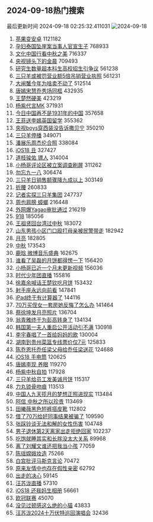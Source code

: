## 2024-09-18热门搜索 
最后更新时间 2024-09-18 02:25:32.411031 
![2024-09-18](https://imgs-storage.s3.us-east-005.backblazeb2.com/20240918/2024-09-18.png?versionId=4_z8fbbed132d73df8689c40f13_f1060e999f1604d25_d20240917_m182531_c005_v0501010_t0021_u01726597531924) 
1. [苹果变安卓](https://s.weibo.com/weibo?q=%E8%8B%B9%E6%9E%9C%E5%8F%98%E5%AE%89%E5%8D%93&t=31&band_rank=1&Refer=top) 1121182
1. [孕妇泰国坠崖案当事人官宣生子](https://s.weibo.com/weibo?q=%23%E5%AD%95%E5%A6%87%E6%B3%B0%E5%9B%BD%E5%9D%A0%E5%B4%96%E6%A1%88%E5%BD%93%E4%BA%8B%E4%BA%BA%E5%AE%98%E5%AE%A3%E7%94%9F%E5%AD%90%23&t=31&band_rank=2&Refer=top) 768933
1. [文化中国行看中秋之美](https://s.weibo.com/weibo?q=%23%E6%96%87%E5%8C%96%E4%B8%AD%E5%9B%BD%E8%A1%8C%E7%9C%8B%E4%B8%AD%E7%A7%8B%E4%B9%8B%E7%BE%8E%23&t=31&band_rank=3&Refer=top) 716337
1. [央视镜头下的金晨](https://s.weibo.com/weibo?q=%23%E5%A4%AE%E8%A7%86%E9%95%9C%E5%A4%B4%E4%B8%8B%E7%9A%84%E9%87%91%E6%99%A8%23&t=31&band_rank=4&Refer=top) 709493
1. [研究生数量超本科生高校招生引争议](https://s.weibo.com/weibo?q=%23%E7%A0%94%E7%A9%B6%E7%94%9F%E6%95%B0%E9%87%8F%E8%B6%85%E6%9C%AC%E7%A7%91%E7%94%9F%E9%AB%98%E6%A0%A1%E6%8B%9B%E7%94%9F%E5%BC%95%E4%BA%89%E8%AE%AE%23&t=31&band_rank=5&Refer=top) 561238
1. [三只羊或被罚营业额5倍吊销营业执照](https://s.weibo.com/weibo?q=%23%E4%B8%89%E5%8F%AA%E7%BE%8A%E6%88%96%E8%A2%AB%E7%BD%9A%E8%90%A5%E4%B8%9A%E9%A2%9D5%E5%80%8D%E5%90%8A%E9%94%80%E8%90%A5%E4%B8%9A%E6%89%A7%E7%85%A7%23&t=31&band_rank=6&Refer=top) 561231
1. [大闸蟹今年为啥卖不动了](https://s.weibo.com/weibo?q=%23%E5%A4%A7%E9%97%B8%E8%9F%B9%E4%BB%8A%E5%B9%B4%E4%B8%BA%E5%95%A5%E5%8D%96%E4%B8%8D%E5%8A%A8%E4%BA%86%23&t=31&band_rank=7&Refer=top) 512514
1. [唐嫣宋慧乔秀场同框](https://s.weibo.com/weibo?q=%23%E5%94%90%E5%AB%A3%E5%AE%8B%E6%85%A7%E4%B9%94%E7%A7%80%E5%9C%BA%E5%90%8C%E6%A1%86%23&t=31&band_rank=8&Refer=top) 432935
1. [王楚然硬美](https://s.weibo.com/weibo?q=%E7%8E%8B%E6%A5%9A%E7%84%B6%E7%A1%AC%E7%BE%8E&t=31&band_rank=15&Refer=top) 423219
1. [杨紫代言MK](https://s.weibo.com/weibo?q=%23%E6%9D%A8%E7%B4%AB%E4%BB%A3%E8%A8%80MK%23&t=31&band_rank=9&Refer=top) 371931
1. [今日中国再不是1931年的中国](https://s.weibo.com/weibo?q=%23%E4%BB%8A%E6%97%A5%E4%B8%AD%E5%9B%BD%E5%86%8D%E4%B8%8D%E6%98%AF1931%E5%B9%B4%E7%9A%84%E4%B8%AD%E5%9B%BD%23&t=31&band_rank=10&Refer=top) 357658
1. [王菲送李嫣英国留学](https://s.weibo.com/weibo?q=%23%E7%8E%8B%E8%8F%B2%E9%80%81%E6%9D%8E%E5%AB%A3%E8%8B%B1%E5%9B%BD%E7%95%99%E5%AD%A6%23&t=31&band_rank=37&Refer=top) 355362
1. [央视boys穿西装没告诉撒贝宁](https://s.weibo.com/weibo?q=%E5%A4%AE%E8%A7%86boys%E7%A9%BF%E8%A5%BF%E8%A3%85%E6%B2%A1%E5%91%8A%E8%AF%89%E6%92%92%E8%B4%9D%E5%AE%81&t=31&band_rank=11&Refer=top) 350210
1. [三只羊停播](https://s.weibo.com/weibo?q=%23%E4%B8%89%E5%8F%AA%E7%BE%8A%E5%81%9C%E6%92%AD%23&t=31&band_rank=12&Refer=top) 349071
1. [潘展乐周杰伦合照](https://s.weibo.com/weibo?q=%23%E6%BD%98%E5%B1%95%E4%B9%90%E5%91%A8%E6%9D%B0%E4%BC%A6%E5%90%88%E7%85%A7%23&t=31&band_rank=13&Refer=top) 338084
1. [iOS18 丑](https://s.weibo.com/weibo?q=iOS18%20%E4%B8%91&t=31&band_rank=14&Refer=top) 327427
1. [道枝骏佑 镖人](https://s.weibo.com/weibo?q=%E9%81%93%E6%9E%9D%E9%AA%8F%E4%BD%91%20%E9%95%96%E4%BA%BA&t=31&band_rank=16&Refer=top) 314004
1. [小杨哥评论区被立案调查刷屏](https://s.weibo.com/weibo?q=%23%E5%B0%8F%E6%9D%A8%E5%93%A5%E8%AF%84%E8%AE%BA%E5%8C%BA%E8%A2%AB%E7%AB%8B%E6%A1%88%E8%B0%83%E6%9F%A5%E5%88%B7%E5%B1%8F%23&t=31&band_rank=17&Refer=top) 311262
1. [勿忘九一八](https://s.weibo.com/weibo?q=%23%E5%8B%BF%E5%BF%98%E4%B9%9D%E4%B8%80%E5%85%AB%23&t=31&band_rank=8&Refer=top) 306474
1. [三只羊日销售额骤降九成以上](https://s.weibo.com/weibo?q=%23%E4%B8%89%E5%8F%AA%E7%BE%8A%E6%97%A5%E9%94%80%E5%94%AE%E9%A2%9D%E9%AA%A4%E9%99%8D%E4%B9%9D%E6%88%90%E4%BB%A5%E4%B8%8A%23&t=31&band_rank=20&Refer=top) 303149
1. [折腰](https://s.weibo.com/weibo?q=%E6%8A%98%E8%85%B0&t=31&band_rank=18&Refer=top) 260833
1. [记者实探三只羊集团](https://s.weibo.com/weibo?q=%23%E8%AE%B0%E8%80%85%E5%AE%9E%E6%8E%A2%E4%B8%89%E5%8F%AA%E7%BE%8A%E9%9B%86%E5%9B%A2%23&t=31&band_rank=19&Refer=top) 247737
1. [周也肩膀 蟑螂](https://s.weibo.com/weibo?q=%E5%91%A8%E4%B9%9F%E8%82%A9%E8%86%80%20%E8%9F%91%E8%9E%82&t=31&band_rank=21&Refer=top) 216448
1. [外网爆Yagao审批通过](https://s.weibo.com/weibo?q=%23%E5%A4%96%E7%BD%91%E7%88%86Yagao%E5%AE%A1%E6%89%B9%E9%80%9A%E8%BF%87%23&t=31&band_rank=22&Refer=top) 216219
1. [918](https://s.weibo.com/weibo?q=918&t=31&band_rank=13&Refer=top) 185056
1. [王祖贤回台湾过中秋](https://s.weibo.com/weibo?q=%23%E7%8E%8B%E7%A5%96%E8%B4%A4%E5%9B%9E%E5%8F%B0%E6%B9%BE%E8%BF%87%E4%B8%AD%E7%A7%8B%23&t=31&band_rank=23&Refer=top) 183072
1. [山东男孩小区门口殴打母亲被民警带走](https://s.weibo.com/weibo?q=%23%E5%B1%B1%E4%B8%9C%E7%94%B7%E5%AD%A9%E5%B0%8F%E5%8C%BA%E9%97%A8%E5%8F%A3%E6%AE%B4%E6%89%93%E6%AF%8D%E4%BA%B2%E8%A2%AB%E6%B0%91%E8%AD%A6%E5%B8%A6%E8%B5%B0%23&t=31&band_rank=24&Refer=top) 182942
1. [月亮](https://s.weibo.com/weibo?q=%E6%9C%88%E4%BA%AE&t=31&band_rank=25&Refer=top) 182805
1. [中秋](https://s.weibo.com/weibo?q=%E4%B8%AD%E7%A7%8B&t=31&band_rank=26&Refer=top) 173543
1. [鹿晗 微博音乐盛典](https://s.weibo.com/weibo?q=%E9%B9%BF%E6%99%97%20%E5%BE%AE%E5%8D%9A%E9%9F%B3%E4%B9%90%E7%9B%9B%E5%85%B8&t=31&band_rank=27&Refer=top) 162675
1. [谁看了吴磊的月饼都得愣一下](https://s.weibo.com/weibo?q=%E8%B0%81%E7%9C%8B%E4%BA%86%E5%90%B4%E7%A3%8A%E7%9A%84%E6%9C%88%E9%A5%BC%E9%83%BD%E5%BE%97%E6%84%A3%E4%B8%80%E4%B8%8B&t=31&band_rank=28&Refer=top) 156420
1. [小杨哥已近一个月未更新视频](https://s.weibo.com/weibo?q=%23%E5%B0%8F%E6%9D%A8%E5%93%A5%E5%B7%B2%E8%BF%91%E4%B8%80%E4%B8%AA%E6%9C%88%E6%9C%AA%E6%9B%B4%E6%96%B0%E8%A7%86%E9%A2%91%23&t=31&band_rank=29&Refer=top) 156036
1. [时代少年团直播](https://s.weibo.com/weibo?q=%E6%97%B6%E4%BB%A3%E5%B0%91%E5%B9%B4%E5%9B%A2%E7%9B%B4%E6%92%AD&t=31&band_rank=30&Refer=top) 155816
1. [徐嘉余喊话王楚钦吃月饼](https://s.weibo.com/weibo?q=%23%E5%BE%90%E5%98%89%E4%BD%99%E5%96%8A%E8%AF%9D%E7%8E%8B%E6%A5%9A%E9%92%A6%E5%90%83%E6%9C%88%E9%A5%BC%23&t=31&band_rank=31&Refer=top) 153432
1. [射手座永远向前看](https://s.weibo.com/weibo?q=%E5%B0%84%E6%89%8B%E5%BA%A7%E6%B0%B8%E8%BF%9C%E5%90%91%E5%89%8D%E7%9C%8B&t=31&band_rank=32&Refer=top) 147841
1. [iPad终于有计算器了](https://s.weibo.com/weibo?q=iPad%E7%BB%88%E4%BA%8E%E6%9C%89%E8%AE%A1%E7%AE%97%E5%99%A8%E4%BA%86&t=31&band_rank=33&Refer=top) 144116
1. [70万买侄女一套房她反悔了怎么办](https://s.weibo.com/weibo?q=%2370%E4%B8%87%E4%B9%B0%E4%BE%84%E5%A5%B3%E4%B8%80%E5%A5%97%E6%88%BF%E5%A5%B9%E5%8F%8D%E6%82%94%E4%BA%86%E6%80%8E%E4%B9%88%E5%8A%9E%23&t=31&band_rank=34&Refer=top) 141464
1. [蔡徐坤发月亮照片](https://s.weibo.com/weibo?q=%E8%94%A1%E5%BE%90%E5%9D%A4%E5%8F%91%E6%9C%88%E4%BA%AE%E7%85%A7%E7%89%87&t=31&band_rank=35&Refer=top) 136704
1. [翁青雅终于为彭高转身了](https://s.weibo.com/weibo?q=%23%E7%BF%81%E9%9D%92%E9%9B%85%E7%BB%88%E4%BA%8E%E4%B8%BA%E5%BD%AD%E9%AB%98%E8%BD%AC%E8%BA%AB%E4%BA%86%23&t=31&band_rank=36&Refer=top) 134134
1. [韩国第一夫人重启公开活动引不满](https://s.weibo.com/weibo?q=%23%E9%9F%A9%E5%9B%BD%E7%AC%AC%E4%B8%80%E5%A4%AB%E4%BA%BA%E9%87%8D%E5%90%AF%E5%85%AC%E5%BC%80%E6%B4%BB%E5%8A%A8%E5%BC%95%E4%B8%8D%E6%BB%A1%23&t=31&band_rank=38&Refer=top) 130918
1. [李宇春唱了一首给妈妈的歌](https://s.weibo.com/weibo?q=%23%E6%9D%8E%E5%AE%87%E6%98%A5%E5%94%B1%E4%BA%86%E4%B8%80%E9%A6%96%E7%BB%99%E5%A6%88%E5%A6%88%E7%9A%84%E6%AD%8C%23&t=31&band_rank=39&Refer=top) 130004
1. [湖南到贵州菜篮专线票价仅7元](https://s.weibo.com/weibo?q=%23%E6%B9%96%E5%8D%97%E5%88%B0%E8%B4%B5%E5%B7%9E%E8%8F%9C%E7%AF%AE%E4%B8%93%E7%BA%BF%E7%A5%A8%E4%BB%B7%E4%BB%857%E5%85%83%23&t=31&band_rank=10&Refer=top) 125833
1. [陈乔恩托乔任梁父母给乔任梁送花](https://s.weibo.com/weibo?q=%23%E9%99%88%E4%B9%94%E6%81%A9%E6%89%98%E4%B9%94%E4%BB%BB%E6%A2%81%E7%88%B6%E6%AF%8D%E7%BB%99%E4%B9%94%E4%BB%BB%E6%A2%81%E9%80%81%E8%8A%B1%23&t=31&band_rank=40&Refer=top) 124688
1. [iOS18 手电筒](https://s.weibo.com/weibo?q=iOS18%20%E6%89%8B%E7%94%B5%E7%AD%92&t=31&band_rank=41&Refer=top) 120625
1. [唐嫣李现 养眼](https://s.weibo.com/weibo?q=%E5%94%90%E5%AB%A3%E6%9D%8E%E7%8E%B0%20%E5%85%BB%E7%9C%BC&t=31&band_rank=42&Refer=top) 119270
1. [杨紫中秋自拍](https://s.weibo.com/weibo?q=%E6%9D%A8%E7%B4%AB%E4%B8%AD%E7%A7%8B%E8%87%AA%E6%8B%8D&t=31&band_rank=43&Refer=top) 117928
1. [三只羊给员工发美诚月饼](https://s.weibo.com/weibo?q=%23%E4%B8%89%E5%8F%AA%E7%BE%8A%E7%BB%99%E5%91%98%E5%B7%A5%E5%8F%91%E7%BE%8E%E8%AF%9A%E6%9C%88%E9%A5%BC%23&t=31&band_rank=44&Refer=top) 115317
1. [力丸锁骨吻痕](https://s.weibo.com/weibo?q=%E5%8A%9B%E4%B8%B8%E9%94%81%E9%AA%A8%E5%90%BB%E7%97%95&t=31&band_rank=45&Refer=top) 113513
1. [中国人九天揽月的梦想正照进现实](https://s.weibo.com/weibo?q=%23%E4%B8%AD%E5%9B%BD%E4%BA%BA%E4%B9%9D%E5%A4%A9%E6%8F%BD%E6%9C%88%E7%9A%84%E6%A2%A6%E6%83%B3%E6%AD%A3%E7%85%A7%E8%BF%9B%E7%8E%B0%E5%AE%9E%23&t=31&band_rank=46&Refer=top) 113484
1. [阿信 中秋之所以珍贵](https://s.weibo.com/weibo?q=%E9%98%BF%E4%BF%A1%20%E4%B8%AD%E7%A7%8B%E4%B9%8B%E6%89%80%E4%BB%A5%E7%8F%8D%E8%B4%B5&t=31&band_rank=47&Refer=top) 113469
1. [田曦薇黑色短裤搭皮靴](https://s.weibo.com/weibo?q=%23%E7%94%B0%E6%9B%A6%E8%96%87%E9%BB%91%E8%89%B2%E7%9F%AD%E8%A3%A4%E6%90%AD%E7%9A%AE%E9%9D%B4%23&t=31&band_rank=48&Refer=top) 112802
1. [借了70万给好同事结果被骗了](https://s.weibo.com/weibo?q=%23%E5%80%9F%E4%BA%8670%E4%B8%87%E7%BB%99%E5%A5%BD%E5%90%8C%E4%BA%8B%E7%BB%93%E6%9E%9C%E8%A2%AB%E9%AA%97%E4%BA%86%23&t=31&band_rank=49&Refer=top) 109590
1. [张踩铃谈无法和解的女性伤害](https://s.weibo.com/weibo?q=%E5%BC%A0%E8%B8%A9%E9%93%83%E8%B0%88%E6%97%A0%E6%B3%95%E5%92%8C%E8%A7%A3%E7%9A%84%E5%A5%B3%E6%80%A7%E4%BC%A4%E5%AE%B3&t=31&band_rank=50&Refer=top) 104748
1. [男子退休第2天离家出走拒绝回家](https://s.weibo.com/weibo?q=%23%E7%94%B7%E5%AD%90%E9%80%80%E4%BC%91%E7%AC%AC2%E5%A4%A9%E7%A6%BB%E5%AE%B6%E5%87%BA%E8%B5%B0%E6%8B%92%E7%BB%9D%E5%9B%9E%E5%AE%B6%23&t=31&band_rank=27&Refer=top) 102237
1. [吃饱就睡其实和长胖没太大关系](https://s.weibo.com/weibo?q=%23%E5%90%83%E9%A5%B1%E5%B0%B1%E7%9D%A1%E5%85%B6%E5%AE%9E%E5%92%8C%E9%95%BF%E8%83%96%E6%B2%A1%E5%A4%AA%E5%A4%A7%E5%85%B3%E7%B3%BB%23&t=31&band_rank=30&Refer=top) 89968
1. [离了刘耀文谁还把我当小孩](https://s.weibo.com/weibo?q=%E7%A6%BB%E4%BA%86%E5%88%98%E8%80%80%E6%96%87%E8%B0%81%E8%BF%98%E6%8A%8A%E6%88%91%E5%BD%93%E5%B0%8F%E5%AD%A9&t=31&band_rank=34&Refer=top) 77059
1. [陈瑶嫦娥妆造](https://s.weibo.com/weibo?q=%E9%99%88%E7%91%B6%E5%AB%A6%E5%A8%A5%E5%A6%86%E9%80%A0&t=31&band_rank=35&Refer=top) 75266
1. [白宫批评马斯克言论](https://s.weibo.com/weibo?q=%23%E7%99%BD%E5%AE%AB%E6%89%B9%E8%AF%84%E9%A9%AC%E6%96%AF%E5%85%8B%E8%A8%80%E8%AE%BA%23&t=31&band_rank=39&Refer=top) 70472
1. [原来友情中也存在假性亲密](https://s.weibo.com/weibo?q=%23%E5%8E%9F%E6%9D%A5%E5%8F%8B%E6%83%85%E4%B8%AD%E4%B9%9F%E5%AD%98%E5%9C%A8%E5%81%87%E6%80%A7%E4%BA%B2%E5%AF%86%23&t=31&band_rank=23&Refer=top) 62792
1. [出走的决心](https://s.weibo.com/weibo?q=%E5%87%BA%E8%B5%B0%E7%9A%84%E5%86%B3%E5%BF%83&t=31&band_rank=48&Refer=top) 59145
1. [汪苏泷直播](https://s.weibo.com/weibo?q=%E6%B1%AA%E8%8B%8F%E6%B3%B7%E7%9B%B4%E6%92%AD&t=31&band_rank=49&Refer=top) 57310
1. [iOS18 还我妈生相册](https://s.weibo.com/weibo?q=iOS18%20%E8%BF%98%E6%88%91%E5%A6%88%E7%94%9F%E7%9B%B8%E5%86%8C&t=31&band_rank=50&Refer=top) 56661
1. [欧冠联赛](https://s.weibo.com/weibo?q=%23%E6%AC%A7%E5%86%A0%E8%81%94%E8%B5%9B%23&t=31&band_rank=33&Refer=top) 45070
1. [没见过顿感这么绝的小猫](https://s.weibo.com/weibo?q=%E6%B2%A1%E8%A7%81%E8%BF%87%E9%A1%BF%E6%84%9F%E8%BF%99%E4%B9%88%E7%BB%9D%E7%9A%84%E5%B0%8F%E7%8C%AB&t=31&band_rank=35&Refer=top) 43833
1. [汪苏泷2024十万伏特巡回演唱会](https://s.weibo.com/weibo?q=%23%E6%B1%AA%E8%8B%8F%E6%B3%B72024%E5%8D%81%E4%B8%87%E4%BC%8F%E7%89%B9%E5%B7%A1%E5%9B%9E%E6%BC%94%E5%94%B1%E4%BC%9A%23&t=31&band_rank=45&Refer=top) 32436
